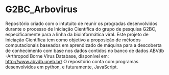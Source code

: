 # G2BC_Arbovirus
Repositório criado com o intutuito de reunir os progradas desenvolvidos durante o processo de Iniciação Científica do grupo de pesquisa G2BC, especificamente para a linha da bioinformática viral.
Este projeto de Iniciação Científica tem como objetivo a proposição de métodos computacionais baseados em aprendizado de máquina para a descoberta de conhecimento com base nos dados contidos no banco de dados ABVdb -Arthropod Borne Virus Database, disponível em: http://www.abvdb.uneb.br/
O repositório conta com programas desenvolvidos em python, e futuramente, JavaScript.
